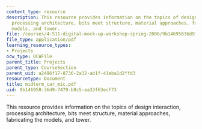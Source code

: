 ```yaml
---
content_type: resource
description: This resource provides information on the topics of design interaction,
  processing architecture, bits meet structure, material approaches, fabricating the
  models, and tower.
file: /courses/4-511-digital-mock-up-workshop-spring-2006/9b14695836d97479b0c5ea33f63ecf73_midterm_car_mic.pdf
file_type: application/pdf
learning_resource_types:
- Projects
ocw_type: OCWFile
parent_title: Projects
parent_type: CourseSection
parent_uid: a2496f17-8736-2a32-ab1f-41eba1d2ffd3
resourcetype: Document
title: midterm_car_mic.pdf
uid: 9b146958-36d9-7479-b0c5-ea33f63ecf73
---
```

This resource provides information on the topics of design interaction, processing architecture, bits meet structure, material approaches, fabricating the models, and tower.

